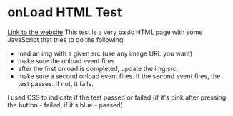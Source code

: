 # onLoad HTML Test

[Link to the website](https://svitlana-galianova.github.io/onLoadHtmlTest/test.html)
This test is a very basic HTML page with some JavaScript that tries to do the following:
- load an img with a given src (use any image URL you want)
- make sure the onload event fires
- after the first onload is completed, update the img.src.
- make sure a second onload event fires. If the second event fires, the test passes. If not, it fails.

I used CSS to indicate if the test passed or failed (if it's pink after pressing the button - failed, if it's blue - passed)
